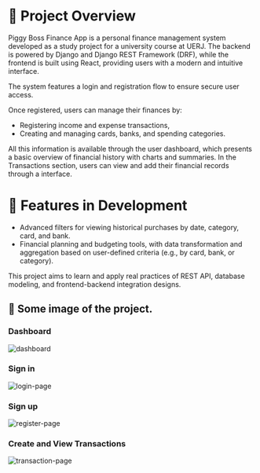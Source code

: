 # 📌 Project Overview
Piggy Boss Finance App is a personal finance management system developed as a study project for a university course at UERJ. The backend is powered by Django and Django REST Framework (DRF), while the frontend is built using React, providing users with a modern and intuitive interface.

The system features a login and registration flow to ensure secure user access.


Once registered, users can manage their finances by:

- Registering income and expense transactions,
- Creating and managing cards, banks, and spending categories.

All this information is available through the user dashboard, which presents a basic overview of financial history with charts and summaries.
In the Transactions section, users can view and add their financial records through a interface.

# 🚧 Features in Development
- Advanced filters for viewing historical purchases by date, category, card, and bank.
- Financial planning and budgeting tools, with data transformation and aggregation based on user-defined criteria (e.g., by card, bank, or category).


This project aims to learn and apply real practices of REST API, database modeling, and frontend-backend integration designs.

## 📸 Some image of the project.

### Dashboard

![dashboard](https://github.com/user-attachments/assets/9b697915-3164-4a3a-9e2f-a0722d961609)

### Sign in

![login-page](https://github.com/user-attachments/assets/1b318767-ea03-4ff2-9e83-7b38fe76fdeb)

### Sign up

![register-page](https://github.com/user-attachments/assets/b3c7de2e-22a3-4c79-8461-f39514e38633)

### Create and View Transactions

![transaction-page](https://github.com/user-attachments/assets/74f53fd2-6a38-4fb9-92c2-95a86dac5d4d)


